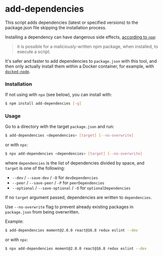 # add-dependencies

This script adds dependencies (latest or specified versions) to the package.json file skipping the installation process.

Installing a dependency can have dangerous side effects, [according to `npm`](https://blog.npmjs.org/post/141702881055/package-install-scripts-vulnerability):
> it is possible for a maliciously-written npm package, when installed, to execute a script.

It's safer and faster to add dependencies to `package.json` with this tool, and then only actually install them within a Docker container, for example, with [`docked-node`](https://github.com/AndersDJohnson/docked-node).

### Installation

If not using with `npx` (see below), you can install with:

```sh
$ npm install add-dependencies [-g]
```

### Usage

Go to a directory with the target `package.json` and run:

```sh
$ add-dependencies <dependencies> [target] [--no-overwrite]
```

or with `npx`:

```sh
$ npx add-dependencies <dependencies> [target] [--no-overwrite]
```

where `dependencies` is the list of dependencies divided by space, and `target` is one of the following:
* `--dev` / `--save-dev` / `-D` for `devDependencies`
* `--peer` / `--save-peer` / `-P` for `peerDependencies`
* `--optional` / `--save-optional` / `-O` for `optionalDependencies`

If no `target` argument passed, dependencies are written to `dependencies`.

Use `--no-overwrite` flag to prevent already existing packages in `package.json` from being overwritten.

Example:

```sh
$ add-dependencies moment@2.0.0 react@16.8 redux eslint --dev
```

or with `npx`:

```sh
$ npx add-dependencies moment@2.0.0 react@16.8 redux eslint --dev
```
